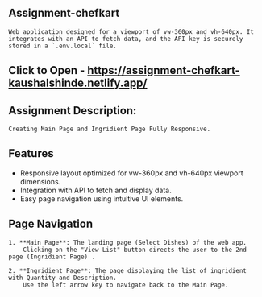 ## Assignment-chefkart

    Web application designed for a viewport of vw-360px and vh-640px. It integrates with an API to fetch data, and the API key is securely stored in a `.env.local` file.

## Click to Open - https://assignment-chefkart-kaushalshinde.netlify.app/

## Assignment Description: 
    Creating Main Page and Ingridient Page Fully Responsive.
    
## Features

- Responsive layout optimized for vw-360px and vh-640px viewport dimensions.
- Integration with API to fetch and display data.
- Easy page navigation using intuitive UI elements.

## Page Navigation

    1. **Main Page**: The landing page (Select Dishes) of the web app.
        Clicking on the "View List" button directs the user to the 2nd page (Ingridient Page) .
    
    2. **Ingridient Page**: The page displaying the list of ingridient with Quantity and Description.
        Use the left arrow key to navigate back to the Main Page.
